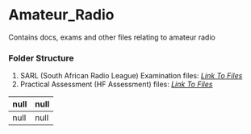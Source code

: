 # Amateur_Radio

Contains docs, exams and other files relating to amateur radio

### Folder Structure

1. SARL (South African Radio League) Examination files: *[Link To Files](https://github.com/Cale-Torino/Amateur_Radio/tree/main/1.%20SARL%20(South%20African%20Radio%20League)%20Examination%20files)*
2. Practical Assessment (HF Assessment) files: *[Link To Files](https://github.com/Cale-Torino/Amateur_Radio/tree/main/1.%20SARL%20(South%20African%20Radio%20League)%20Examination%20files)*

|null|null|
| :------------| :------------ |
|null|null|


















